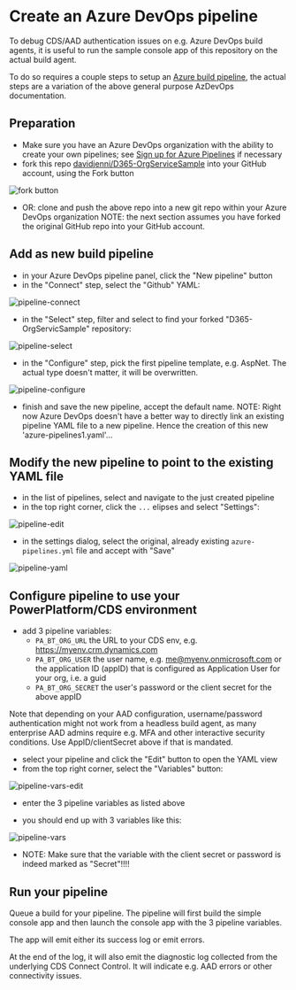 # Create an Azure DevOps pipeline

To debug CDS/AAD authentication issues on e.g. Azure DevOps build agents, it is useful
to run the sample console app of this repository on the actual build agent.

To do so requires a couple steps to setup an [Azure build pipeline](https://docs.microsoft.com/en-us/azure/devops/pipelines/create-first-pipeline?view=azure-devops&tabs=net%2Ctfs-2018-2%2Cbrowser#create-your-first-pipeline-1),
the actual steps are a variation of the above general purpose AzDevOps documentation.

## Preparation

- Make sure you have an Azure DevOps organization with the ability to create your own pipelines;
 see [Sign up for Azure Pipelines](https://docs.microsoft.com/en-us/azure/devops/pipelines/get-started/pipelines-sign-up?view=azure-devops) if necessary
- fork this repo [davidjenni/D365-OrgServiceSample](https://github.com/davidjenni/D365-OrgServiceSample) into your GitHub account,
using the Fork button

![fork button](asset/gh-fork.png)

- OR: clone and push the above repo into a new git repo within your Azure DevOps organization
NOTE: the next section assumes you have forked the original GitHub repo into your GitHub account.

## Add as new build pipeline

- in your Azure DevOps pipeline panel, click the "New pipeline" button
- in the "Connect" step, select the "Github" YAML:

![pipeline-connect](asset/createPipeline-1.png)

- in the "Select" step, filter and select to find your forked "D365-OrgServicSample" repository:

![pipeline-select](asset/createPipeline-2.png)

- in the "Configure" step, pick the first pipeline template, e.g. AspNet. The actual type doesn't matter, it will be overwritten.

![pipeline-configure](asset/createPipeline-3.png)

- finish and save the new pipeline, accept the default name.
NOTE: Right now Azure DevOps doesn't have a better way to directly link an existing pipeline YAML file to a new pipeline.
Hence the creation of this new 'azure-pipelines1.yaml'...

## Modify the new pipeline to point to the existing YAML file

- in the list of pipelines, select and navigate to the just created pipeline
- in the top right corner, click the ```...``` elipses and select "Settings":

![pipeline-edit](asset/editPipeline-1.png)

- in the settings dialog, select the original, already existing ```azure-pipelines.yml``` file and accept with "Save"

![pipeline-yaml](asset/editPipeline-2.png)

## Configure pipeline to use your PowerPlatform/CDS environment

- add 3 pipeline variables:
    - ```PA_BT_ORG_URL```  the URL to your CDS env, e.g. https://myenv.crm.dynamics.com
    - ```PA_BT_ORG_USER```  the user name, e.g. me@myenv.onmicrosoft.com or the application ID (appID) that is configured as Application User for your org, i.e. a guid
    - ```PA_BT_ORG_SECRET```  the user's password or the client secret for the above appID

Note that depending on your AAD configuration, username/password authentication
might not work from a headless build agent, as many enterprise AAD admins require
e.g. MFA and other interactive security conditions.
Use AppID/clientSecret above if that is mandated.

- select your pipeline and click the "Edit" button to open the YAML view
- from the top right corner, select the "Variables" button:

![pipeline-vars-edit](asset/pipeline-variables-1.png)

- enter the 3 pipeline variables as listed above

- you should end up with 3 variables like this:

![pipeline-vars](asset/pipeline-variables-2.png)

- NOTE: Make sure that the variable with the client secret or password is indeed marked as "Secret"!!!!

## Run your pipeline

Queue a build for your pipeline. The pipeline will first build the simple console app and then launch the console app with the 3 pipeline variables.

The app will emit either its success log or emit errors.

At the end of the log, it will also emit the diagnostic log collected from the underlying CDS Connect Control.
It will indicate e.g. AAD errors or other connectivity issues.
